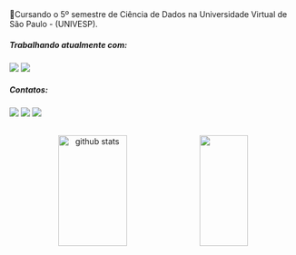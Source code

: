 

##
📌Cursando o 5º semestre de Ciência de Dados na Universidade Virtual de São Paulo - (UNIVESP). <br>

#####  Trabalhando atualmente com:

<div>
   <img src="https://img.shields.io/badge/html5-%23E34F26.svg?style=Plastic&logo=html5&logoColor=white" />
   <img  src="https://img.shields.io/badge/css3-%231572B6.svg?style=Plastic&logo=css3&logoColor=white" />
</div>


#####  Contatos:

<div > 
  <a href = "mailto:andrecollar@outlook.com"><img src="https://img.shields.io/badge/Microsoft_Outlook-0078D4?style=for-the-badge&logo=microsoft-outlook&logoColor=white" target="_blank"></a>
  <a href="https://www.linkedin.com/in/andre-collar/" target="_blank"><img src="https://img.shields.io/badge/-LinkedIn-%230077B5?style=for-the-badge&logo=linkedin&logoColor=white" target="_blank"></a> 
  <a href="https://instagram.com/andrecollar" target="_blank"><img src="https://img.shields.io/badge/-Instagram-%23E4405F?style=for-the-badge&logo=instagram&logoColor=white"</a>
 <a href=""></a> 
    
##
 
<div align="center">  
  <img width="49%" height="195px" src="https://github-readme-stats.vercel.app/api?username=andrecollar&show_icons=true&theme=highcontrast&count_private=true&hide=stars" alt="github stats" /> 
  <img width="41%" height="195px" src="https://github-readme-stats.vercel.app/api/top-langs/?username=andrecollar&layout=compact&theme=highcontrast" />
  
</div>
